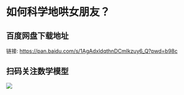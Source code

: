 # 如何科学地哄女朋友？

## 百度网盘下载地址

链接: https://pan.baidu.com/s/1AgAdxldqthnDCmIkzuy6_Q?pwd=b98c

## 扫码关注数学模型
![](https://avatars3.githubusercontent.com/u/56642120?s=200&v=4)
